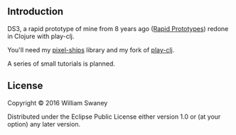 ## Introduction

DS3, a rapid prototype of mine from 8 years ago ([Rapid Prototypes](http://www.the2bears.com/?page_id=1703)) redone in Clojure with play-clj.

You'll need my [pixel-ships](https://github.com/the2bears/pixel-ships) library and my fork of [play-clj](https://github.com/the2bears/play-clj).

A series of small tutorials is planned.


## License

Copyright © 2016 William Swaney

Distributed under the Eclipse Public License either version 1.0 or (at
your option) any later version.
